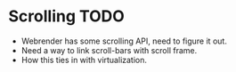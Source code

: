 # Scrolling TODO

* Webrender has some scrolling API, need to figure it out.
* Need a way to link scroll-bars with scroll frame.
* How this ties in with virtualization.